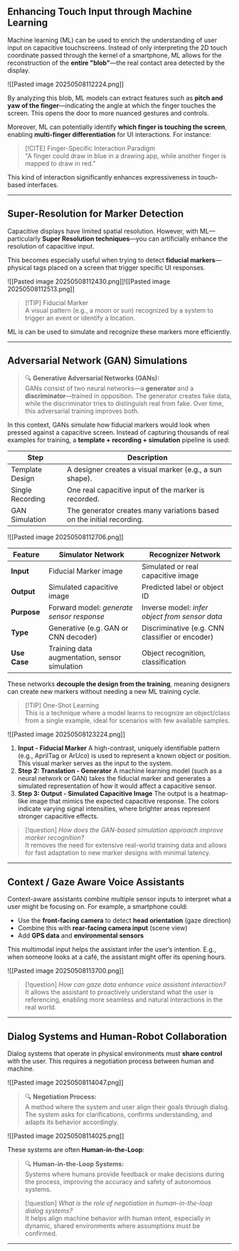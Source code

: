 ## Enhancing Touch Input through Machine Learning

Machine learning (ML) can be used to enrich the understanding of user input on capacitive touchscreens. Instead of only interpreting the 2D touch coordinate passed through the kernel of a smartphone, ML allows for the reconstruction of the **entire "blob"**—the real contact area detected by the display.

![[Pasted image 20250508112224.png]]

By analyzing this blob, ML models can extract features such as **pitch and yaw of the finger**—indicating the angle at which the finger touches the screen. This opens the door to more nuanced gestures and controls.

Moreover, ML can potentially identify **which finger is touching the screen**, enabling **multi-finger differentiation** for UI interactions. For instance:

> [!CITE] Finger-Specific Interaction Paradigm  
> "A finger could draw in blue in a drawing app, while another finger is mapped to draw in red."

This kind of interaction significantly enhances expressiveness in touch-based interfaces.

---

## Super-Resolution for Marker Detection

Capacitive displays have limited spatial resolution. However, with ML—particularly **Super Resolution techniques**—you can artificially enhance the resolution of capacitive input.

This becomes especially useful when trying to detect **fiducial markers**—physical tags placed on a screen that trigger specific UI responses.

![[Pasted image 20250508112430.png]]![[Pasted image 20250508112513.png]]

> [!TIP] Fiducial Marker  
> A visual pattern (e.g., a moon or sun) recognized by a system to trigger an event or identify a location.

ML is can be used to simulate and recognize these markers more efficiently.

---
## Adversarial Network (GAN) Simulations

> 🔍 **Generative Adversarial Networks (GANs):**  
> GANs consist of two neural networks—a **generator** and a **discriminator**—trained in opposition. The generator creates fake data, while the discriminator tries to distinguish real from fake. Over time, this adversarial training improves both.

In this context, GANs simulate how fiducial markers would look when pressed against a capacitive screen. Instead of capturing thousands of real examples for training, a **template + recording + simulation** pipeline is used:

|Step|Description|
|---|---|
|Template Design|A designer creates a visual marker (e.g., a sun shape).|
|Single Recording|One real capacitive input of the marker is recorded.|
|GAN Simulation|The generator creates many variations based on the initial recording.|

![[Pasted image 20250508112706.png]]


| Feature      | **Simulator Network**                         | **Recognizer Network**                          |
| ------------ | --------------------------------------------- | ----------------------------------------------- |
| **Input**    | Fiducial Marker image                         | Simulated or real capacitive image              |
| **Output**   | Simulated capacitive image                    | Predicted label or object ID                    |
| **Purpose**  | Forward model: _generate sensor response_     | Inverse model: _infer object from sensor data_  |
| **Type**     | Generative (e.g. GAN or CNN decoder)          | Discriminative (e.g. CNN classifier or encoder) |
| **Use Case** | Training data augmentation, sensor simulation | Object recognition, classification              |

These networks **decouple the design from the training**, meaning designers can create new markers without needing a new ML training cycle.

> [!TIP] One-Shot Learning  
> This is a technique where a model learns to recognize an object/class from a single example, ideal for scenarios with few available samples.

![[Pasted image 20250508123224.png]]

1. **Input - Fiducial Marker**
   A high-contrast, uniquely identifiable pattern (e.g., AprilTag or ArUco) is used to represent a known object or position. This visual marker serves as the input to the system.
2. **Step 2: Translation - Generator**
   A machine learning model (such as a neural network or GAN) takes the fiducial marker and generates a simulated representation of how it would affect a capacitive sensor.
3. **Step 3: Output - Simulated Capacitive Image**
   The output is a heatmap-like image that mimics the expected capacitive response. The colors indicate varying signal intensities, where brighter areas represent stronger capacitive effects.

> [!question] _How does the GAN-based simulation approach improve marker recognition?_  
> It removes the need for extensive real-world training data and allows for fast adaptation to new marker designs with minimal latency.

---
## Context / Gaze Aware Voice Assistants

Context-aware assistants combine multiple sensor inputs to interpret what a user might be focusing on. For example, a smartphone could:

- Use the **front-facing camera** to detect **head orientation** (gaze direction)
- Combine this with **rear-facing camera input** (scene view)
- Add **GPS data** and **environmental sensors**

This multimodal input helps the assistant infer the user’s intention. E.g., when someone looks at a café, the assistant might offer its opening hours.


![[Pasted image 20250508113700.png]]


> [!question] _How can gaze data enhance voice assistant interaction?_  
> It allows the assistant to proactively understand what the user is referencing, enabling more seamless and natural interactions in the real world.

---


## Dialog Systems and Human-Robot Collaboration

Dialog systems that operate in physical environments must **share control** with the user. This requires a negotiation process between human and machine.

![[Pasted image 20250508114047.png]]


> 🔍 **Negotiation Process:**  
> A method where the system and user align their goals through dialog. The system asks for clarifications, confirms understanding, and adapts its behavior accordingly.

![[Pasted image 20250508114025.png]]

These systems are often **Human-in-the-Loop**:

> 🔍 **Human-in-the-Loop Systems:**  
> Systems where humans provide feedback or make decisions during the process, improving the accuracy and safety of autonomous systems.

> [!question] _What is the role of negotiation in human-in-the-loop dialog systems?_  
> It helps align machine behavior with human intent, especially in dynamic, shared environments where assumptions must be confirmed.

---